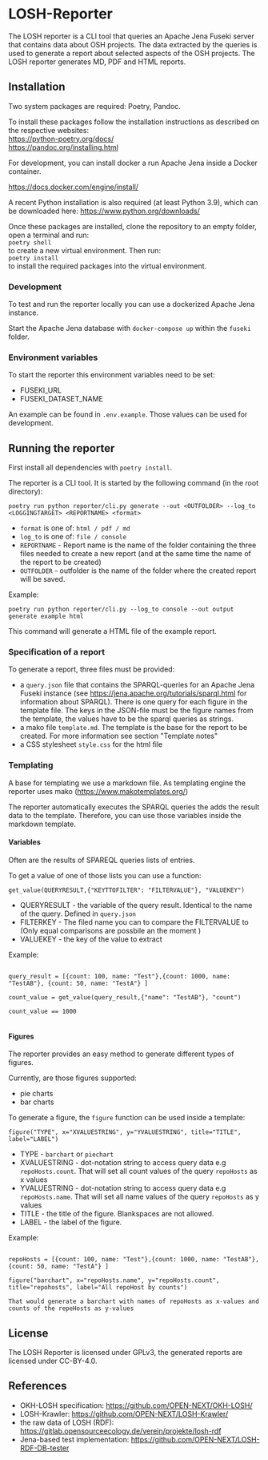 # LOSH-Reporter

The LOSH reporter is a CLI tool that queries an Apache Jena Fuseki server that contains data about OSH projects. The data extracted by the queries is used to generate a report about selected aspects of the OSH projects. The LOSH reporter generates MD, PDF and HTML reports. 

## Installation

Two system packages are required: Poetry, Pandoc.

To install these packages follow the installation instructions as described on the respective websites:     
https://python-poetry.org/docs/  
https://pandoc.org/installing.html  

For development, you can install docker a run Apache Jena inside a Docker container.

https://docs.docker.com/engine/install/    

A recent Python installation is also required (at least Python 3.9), which can be downloaded here:
https://www.python.org/downloads/  

Once these packages are installed, clone the repository to an empty folder, open a terminal and run:  
`poetry shell`  
to create a new virtual environment. Then run:    
`poetry install`  
to install the required packages into the virtual environment.  

### Development
To test and run the reporter locally you can use a dockerized Apache Jena instance. 

Start the Apache Jena database with `docker-compose up` within the `fuseki` folder.

### Environment variables
To start the reporter this environment variables need to be set:

* FUSEKI_URL
* FUSEKI_DATASET_NAME

An example can be found in `.env.example`. Those values can be used for development.

## Running the reporter

First install all dependencies with `poetry install`.

The reporter is a CLI tool. It is started by the following command (in the root directory):

`poetry run python reporter/cli.py generate --out <OUTFOLDER> --log_to <LOGGINGTARGET> <REPORTNAME> <format>`

* `format` is one of: `html / pdf / md`
* `log_to` is one of: `file / console`
* `REPORTNAME` - Report name is the name of the folder containing the three files needed to create a new report (and at the same time the name of the report to be created)
* `OUTFOLDER` - outfolder is the name of the folder where the created report will be saved.   

Example:
```
poetry run python reporter/cli.py --log_to console --out output generate example html
```
This command will generate a HTML file of the example report.

### Specification of a report

To generate a report, three files must be provided:

- a `query.json` file that contains the SPARQL-queries for an Apache Jena Fuseki instance (see https://jena.apache.org/tutorials/sparql.html for information about SPARQL). There is one query for each figure in the template file. The keys in the JSON-file must be the figure names from the template, the values have to be the sparql queries as strings.
- a mako file `template.md`. The template is the base for the report to be created. For more information see section "Template notes"
- a CSS stylesheet `style.css` for the html file

### Templating

A base for templating we use a markdown file. As templating engine the reporter uses mako (https://www.makotemplates.org/)

The reporter automatically executes the SPARQL queries the adds the result data to the template. Therefore, you can use those variables inside the markdown template.

####  Variables
Often are the results of SPAREQL queries lists of entries.

To get a value of one of those lists you can use a function:

```
get_value(QUERYRESULT,{"KEYTTOFILTER": "FILTERVALUE"}, "VALUEKEY")

```

* QUERYRESULT - the variable of the query result. Identical to the name of the query. Defined in `query.json` 
* FILTERKEY - The filed name you can to compare the FILTERVALUE to (Only equal comparisons are possbile an the moment )
* VALUEKEY - the key of the value to extract

Example:

```

query_result = [{count: 100, name: "Test"},{count: 1000, name: "TestAB"}, {count: 50, name: "TestA"} ]

count_value = get_value(query_result,{"name": "TestAB"}, "count")

count_value == 1000


```

#### Figures 

The reporter provides an easy method to generate different types of figures.

Currently, are those figures supported:

* pie charts
* bar charts

To generate a figure, the `figure` function can be used inside a template:

```
figure("TYPE", x="XVALUESTRING", y="YVALUESTRING", title="TITLE", label="LABEL")
```

* TYPE - `barchart` or `piechart`
* XVALUESTRING - dot-notation string to access query data e.g `repoHosts.count`. That will set all count values of the query `repoHosts` as x values
* YVALUESTRING - dot-notation string to access query data e.g `repoHosts.name`. That will set all name values of the query `repoHosts` as y values
* TITLE - the title of the figure. Blankspaces are not allowed.
* LABEL - the label of the figure.

Example:

```

repoHosts = [{count: 100, name: "Test"},{count: 1000, name: "TestAB"}, {count: 50, name: "TestA"} ]

figure("barchart", x="repoHosts.name", y="repoHosts.count", title="repohosts", label="All repoHost by counts")

That would generate a barchart with names of repoHosts as x-values and counts of the repeHosts as y-values

```

## License 

The LOSH Reporter is licensed under GPLv3, the generated reports are licensed under CC-BY-4.0.

## References

- OKH-LOSH specification: <https://github.com/OPEN-NEXT/OKH-LOSH/>
- LOSH-Krawler: <https://github.com/OPEN-NEXT/LOSH-Krawler/>
- the raw data of LOSH (RDF): <https://gitlab.opensourceecology.de/verein/projekte/losh-rdf>
- Jena-based test implementation: <https://github.com/OPEN-NEXT/LOSH-RDF-DB-tester>
